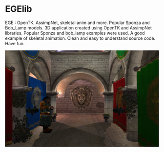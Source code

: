 # EGElib
EGE : OpenTK, AssimpNet, skeletal anim and more. Popular Sponza and Bob_Lamp models.
3D application created using OpenTK and AssimpNet libraries. Popular Sponza and bob_lamp examples were used. A good example of skeletal animation. Clean and easy to understand source code.
Have fun.
 
![This is an image](https://github.com/procamer/EGElib/blob/master/screenshot.png)
